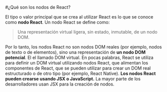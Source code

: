 #¿Qué son los nodos de React?

El tipo o valor principal que se crea al utilizar React es lo que se conoce como **nodo React**. Un nodo React se define como:

> Una representación virtual ligera, sin estado, inmutable, de un nodo DOM.

Por lo tanto, los nodos React no son nodos DOM reales (por ejemplo, nodos de texto o de elementos), sino una representación de **un nodo DOM potencial**. El el llamado DOM virtual. En pocas palabras, React se utiliza para definir un DOM virtual utilizando nodos React, que alimentan los componentes de React, que se pueden utilizar para crear un DOM real estructurado o de otro tipo (por ejemplo, React Native). **Los nodos React pueden crearse usando JSX o JavaScript.** La mayor parte de los desarrolladores usan JSX para la creación de nodos.
